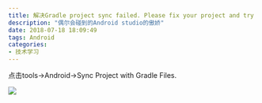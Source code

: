 ```yaml
---
title: 解决Gradle project sync failed. Please fix your project and try again.
description: "偶尔会碰到的Android studio的傲娇"
date: 2018-07-18 18:09:49
tags: Android
categories:
- 技术学习
---
```


点击tools-\>Android-\>Sync Project with Gradle Files.

![](/images/2BBAF29B400EFFD28042FC244416C659.jpg)